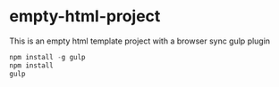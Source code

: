 # empty-html-project
This is an empty html template project with a browser sync gulp plugin


```js
npm install -g gulp
npm install
gulp
```
